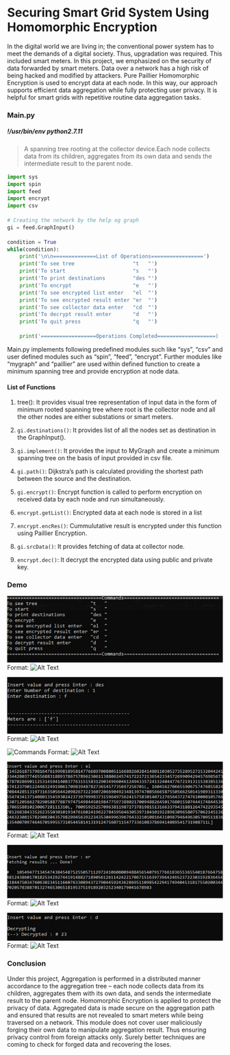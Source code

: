 # Securing Smart Grid System Using Homomorphic Encryption
In the digital world we are living in; the conventional power system has to meet the demands of a digital society. Thus, upgradation was required. This included smart meters. In this project, we emphasized on the security of data forwarded by smart meters. Data over a network has a high risk of being hacked and modified by attackers. Pure Paillier Homomorphic Encryption is used to encrypt data at each node. In this way, our approach supports efficient data aggregation while fully protecting user privacy. It is helpful for smart grids with repetitive routine data aggregation tasks.

### Main.py
##### !/usr/bin/env python2.7.11
> A spanning tree rooting at the collector device.Each node collects data from its children, aggregates from its own data and sends the intermediate result to the parent node.         

```python
import sys
import spin
import feed
import encrypt
import csv

# Creating the network by the help og graph
gi = feed.GraphInput()

condition = True
while(condition):
    print('\n\n==============List of Operations=================')
    print('To see tree                   "t   "')
    print('To start                      "s   "')
    print('To print destinations         "des "')
    print('To encrypt                    "e   "')
    print('To see encrypted list enter   "el  "')
    print('To see encrypted result enter "er  "')
    print('To see collector data enter   "cd  "')
    print('To decrypt result enter       "d   "')
    print('To quit press                 "q   "')
    
    print('==================Operations Completed===================)

```
Main.py implements following predefined modules such like “sys”, “csv” and user defined modules such as “spin”, “feed”, “encrypt”. Further modules like “mygraph” and “paillier” are used within defined function to create a minimum spanning tree and provide encryption at node data.

#### List of Functions
1. tree(): It provides visual tree representation of input data in the form of minimum rooted spanning tree where root is the collector node and all the other nodes are either substations or smart meters.

1. ```gi.destinations()```: It provides list of all the nodes set as destination in the GraphInput().
1. ```gi.implement()```: It provides the input to MyGraph and create a minimum spanning tree on the basis of input provided in csv file.
1. ```gi.path()```: Dijkstra’s path is calculated providing the shortest path between the source and the destination.
1. ```gi.encrypt()```: Encrypt function is called to perform encryption on received data by each node and run simultaneously.
1. ```encrypt.getList()```: Encrypted data at each node is stored in a list 
1. ```encrypt.encRes()```: Cummulutative result is encrypted under this function using Paillier Encryption.
1. ```gi.srcData()```: It provides fetching of data at collector node.
1. ```encrypt.dec()```: It decrypt the encrypted data using public and private key.

### Demo
![Commands](/MD/cmd.png)
Format: ![Alt Text](url)

![Commands](/MD/des.png)
Format: ![Alt Text](url)

![Commands](/MD/encryption.png)
Format: ![Alt Text](url)

![Commands](/MD/enList.png)
Format: ![Alt Text](url)

![Commands](/MD/enRes.png)
Format: ![Alt Text](url)

![Commands](/MD/decrypt.png)
Format: ![Alt Text](url)

### Conclusion
Under this project, Aggregation is performed in a distributed manner accordance to the aggregation tree – each node collects data from its children, aggregates them with its own data, and sends the intermediate result to the parent node. Homomorphic Encryption is applied to protect the privacy of data. Aggregated data is made secure on the aggregation path and ensured that results are not revealed to smart meters while being traversed on a network. This module does not cover user maliciously forging their own data to manipulate aggregation result. Thus ensuring privacy control from foreign attacks only. Surely better techniques are coming to check for forged data and recovering the loses. 
